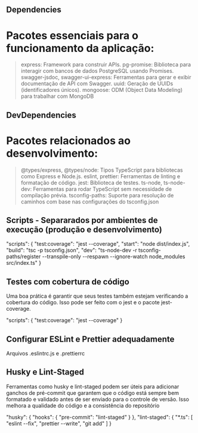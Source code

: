## Dependencies

# Pacotes essenciais para o funcionamento da aplicação:
  > express:   Framework para construir APIs.
  > pg-promise: Biblioteca para interagir com bancos de dados PostgreSQL usando Promises.
  > swagger-jsdoc, swagger-ui-express: Ferramentas para gerar e exibir documentação de API com Swagger.
  > uuid: Geração de UUIDs (identificadores únicos).
  > mongoose: ODM (Object Data Modeling) para trabalhar com MongoDB

## DevDependencies

# Pacotes relacionados ao desenvolvimento:

  > @types/express, @types/node: Tipos TypeScript para bibliotecas como Express e Node.js.
  > eslint, prettier: Ferramentas de linting e formatação de código.
  > jest: Biblioteca de testes.
  > ts-node, ts-node-dev: Ferramentas para rodar TypeScript sem necessidade de compilação prévia.
  > tsconfig-paths: Suporte para resolução de caminhos com base nas configurações do tsconfig.json

## Scripts - Separarados por ambientes de execução (produção e desenvolvimento)

"scripts": {
  "test:coverage": "jest --coverage",
  "start": "node dist/index.js",
  "build": "tsc -p tsconfig.json",
  "dev": "ts-node-dev -r tsconfig-paths/register --transpile-only --respawn --ignore-watch node_modules src/index.ts"
}


## Testes com cobertura de código
Uma boa prática é garantir que seus testes também estejam verificando a cobertura do código. Isso pode ser feito com o jest e o pacote jest-coverage.

"scripts": {
  "test:coverage": "jest --coverage"
}

## Configurar ESLint e Prettier adequadamente
Arquivos .eslintrc.js e .prettierrc

## Husky e Lint-Staged
Ferramentas como husky e lint-staged podem ser úteis para adicionar ganchos de pré-commit que garantem que o código está sempre bem formatado e validado antes de ser enviado para o controle de versão. Isso melhora a qualidade do código e a consistência do repositório

"husky": {
  "hooks": {
    "pre-commit": "lint-staged"
  }
},
"lint-staged": {
  "*.ts": [
    "eslint --fix",
    "prettier --write",
    "git add"
  ]
}

